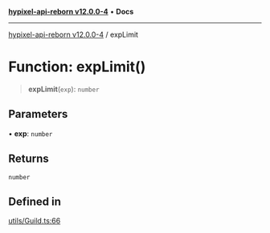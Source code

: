 [**hypixel-api-reborn v12.0.0-4**](../README.md) • **Docs**

***

[hypixel-api-reborn v12.0.0-4](../globals.md) / expLimit

# Function: expLimit()

> **expLimit**(`exp`): `number`

## Parameters

• **exp**: `number`

## Returns

`number`

## Defined in

[utils/Guild.ts:66](https://github.com/Kathund/REBORN-docs-TEST/blob/1c14a4fa83649d1c26475bdd62d394bf5095b016/src/utils/Guild.ts#L66)
